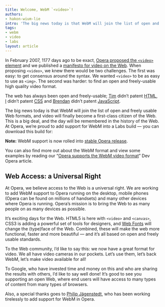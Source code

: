 ```yaml
---
title: Welcome, WebM `<video>`!
authors:
- hakon-wium-lie
intro: 'The big news today is that WebM will join the list of open and freely usable Web formats, and video will finally become a first-class citizen of the Web. We’re proud to add support for WebM into a Labs build.'
tags:
- webm
- video
- labs
layout: article
---
```


In February 2007, 1177 days ago to be exact, [Opera proposed the `<video>` element][1] and we published a [manifesto for video on the Web][2]. When proposing `<video>`, we knew there would be two challenges. The first was easy: to get consensus around the syntax. We wanted `<video>` to be as easy to use as `<img>`. The second was harder: to find an open and freely-usable high quality video format.

[1]: http://lists.whatwg.org/pipermail/whatwg-whatwg.org/2007-February/009702.html
[2]: http://people.opera.com/howcome/2007/video/

The web has always been open and freely-usable; [Tim][3] didn’t patent [HTML][4], [I][5] didn’t patent [CSS][6] and [Brendan][7] didn’t patent [JavaScript][8].

[3]: http://en.wikipedia.org/wiki/Tim_Berners-Lee
[4]: http://www.w3.org/History/19921103-hypertext/hypertext/WWW/MarkUp/Tags.html
[5]: http://en.wikipedia.org/wiki/Håkon_Wium_Lie
[6]: http://www.w3.org/People/howcome/p/cascade.html
[7]: http://en.wikipedia.org/wiki/Brendan_Eich
[8]: http://en.wikipedia.org/wiki/JavaScript

The big news today is that WebM will join the list of open and freely usable Web formats, and video will finally become a first-class citizen of the Web. This is a big deal, and the day will be remembered in the history of the Web. At Opera, we’re proud to add support for WebM into a Labs build — you can download this build for:

**Note:** WebM support is now rolled into [stable Opera release][9].

[9]: http://www.opera.com/download/

You can also find more out about the WebM format and view some examples by reading our “[Opera supports the WebM video format][10]” Dev Opera article.

[10]: /articles/opera-supports-webm-video/

##  Web Access: a Universal Right

At Opera, we believe access to the Web is a universal right. We are working to add WebM support to Opera running on the desktop, mobile phones (Opera can be found on millions of handsets) and many other devices where Opera is running. Opera’s mission is to bring the Web to as many people on as many devices as possible.

It’s exciting days for the Web. HTML5 is here with `<video>` and `<canvas>`, CSS3 is adding a powerful set of tools for designers, and [Web Fonts][11] will change the (type)face of the Web. Combined, these will make the web more functional, faster and more beautiful — and it’s all based on open and freely usable standards.

[11]: http://www.alistapart.com/articles/cssatten

To the Web community, I’d like to say this: we now have a great format for video. We all have video cameras in our pockets. Let’s use them, let’s back WebM, let’s make video available for all!

To Google, who have invested time and money on this and who are sharing the results with others, I’d like to say well done! It’s good to see you supporting an open Web, where end users will have access to many types of content from many types of browsers.

Also, a special thanks goes to [Philip Jägenstedt][12], who has been working tirelessly to add support for WebM in Opera.

[12]: http://blog.foolip.org/2010/05/19/vp8-has-landed/